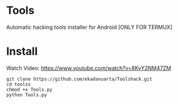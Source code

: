 # Tools

Automatic hacking tools installer for Android [ONLY FOR TERMUX]



# Install
Watch Video: https://www.youtube.com/watch?v=8KvY2NM47ZM
```
git clone https://github.com/ekadanuarta/Toolshack.git
cd toolss
chmod +x Tools.py
python Tools.py
```

